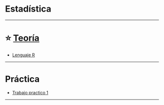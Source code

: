 # Estadística

---


# :star: [Teoría](https://github.com/eugenia1984/UTN-FRSR-Programacion-1year-2semester/tree/main/estadistica/teoria)

- [Lenguaje R](https://github.com/eugenia1984/UTN-FRSR-Programacion-1year-2semester/blob/main/estadistica/teoria/lenguaje_r.md)

---

# Práctica

- [Trabajo practico 1](https://github.com/eugenia1984/UTN-FRSR-Programacion-1year-2semester/tree/main/estadistica/practica/tp-1.md)

---

